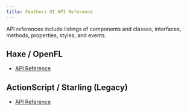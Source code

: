 ```yaml
---
title: Feathers UI API Reference
---
```


API references include listings of components and classes, interfaces, methods, properties, styles, and events.

## Haxe / OpenFL

- [API Reference](https://api.feathersui.com/)

## ActionScript / Starling (Legacy)

- [API Reference](/api-reference/)

